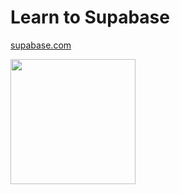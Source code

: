 # Learn to Supabase

[supabase.com](https://supabase.com)

<img src="https://supabase.com/docs/_next/image?url=%2Fdocs%2Fsupabase-dark.svg&w=96&q=75" width="200">
